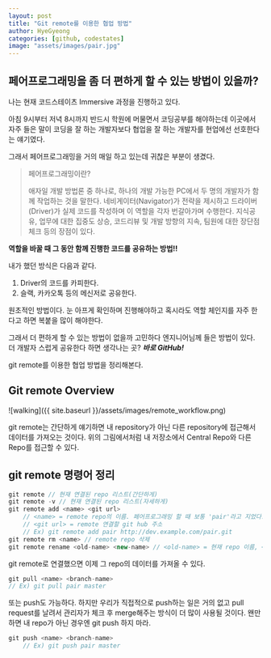 ```yaml
---
layout: post
title: "Git remote를 이용한 협업 방법"
author: HyeGyeong
categories: [github, codestates]
image: "assets/images/pair.jpg"
---
```


## 페어프로그래밍을 좀 더 편하게 할 수 있는 방법이 있을까?

나는 현재 코드스테이츠 Immersive 과정을 진행하고 있다.<br>

아침 9시부터 저녁 8시까지 반드시 학원에 머물면서 코딩공부를 해야하는데 이곳에서 자주 들은 말이 코딩을 잘 하는 개발자보다 협업을 잘 하는 개발자를 현업에선 선호한다는 얘기였다.<br>

그래서 페어프로그래밍을 거의 매일 하고 있는데 귀찮은 부분이 생겼다. 

> 페어프로그래밍이란?
>
> 애자일 개발 방법론 중 하나로, 하나의 개발 가능한 PC에서 두 명의 개발자가 함께 작업하는 것을 말한다. 네비게이터(Navigator)가 전략을 제시하고 드라이버(Driver)가 실제 코드를 작성하며 이 역할을 각자 번갈아가며 수행한다. 지식공유, 업무에 대한 집중도 상승, 코드리뷰 및 개발 방향의 지속, 팀원에 대한 장단점 체크 등의 장점이 있다.

**역할을 바꿀 때 그 동안 함께 진행한 코드를 공유하는 방법!!**

내가 했던 방식은 다음과 같다.

1. Driver의 코드를 카피한다.
2. 슬랙, 카카오톡 등의 메신저로 공유한다.

원초적인 방법이다. 눈 아프게 확인하며 진행해야하고 혹시라도 역할 체인지를 자주 한다고 하면 복붙을 많이 해야한다.<br>

그래서 더 편하게 할 수 있는 방법이 없을까 고민하다 엔지니어님께 들은 방법이 있다. 더 개발자 스럽게 공유한다 하면 생각나는 곳? ***바로 GitHub!***<br>

git remote를 이용한 협업 방법을 정리해본다.



## Git remote Overview

![walking]({{ site.baseurl }}/assets/images/remote_workflow.png)<br>

git remote는 간단하게 얘기하면 내 repository가 아닌 다른 repository에 접근해서 데이터를 가져오는 것이다. 위의 그림에서처럼 내 저장소에서 Central Repo와 다른 Repo를 접근할 수 있다.<br>

## git remote 명령어 정리

```js
git remote // 현재 연결된 repo 리스트(간단하게)
git remote -v // 현재 연결된 repo 리스트(자세하게)
git remote add <name> <git url> 
    // <name> = remote repo의 이름. 페어프로그래밍 할 때 보통 'pair'라고 지었다.
    // <git url> = remote 연결할 git hub 주소
    // Ex) git remote add pair http://dev.example.com/pair.git
git remote rm <name> // remote repo 삭제
git remote rename <old-name> <new-name> // <old-name> = 현재 repo 이름, <new-name> = 바꿀 이름
```

git remote로 연결했으면 이제 그 repo의 데이터를 가져올 수 있다.

```js
git pull <name> <branch-name>
// Ex) git pull pair master
```

또는 push도 가능하다. 하지만 우리가 직접적으로 push하는 일은 거의 없고 pull request를 날려서 관리자가 체크 후 merge해주는 방식이 더 많이 사용될 것이다. 왠만하면 내 repo가 아닌 경우엔 git push 하지 마라.

```js
git push <name> <branch-name>
    // Ex) git push pair master
```